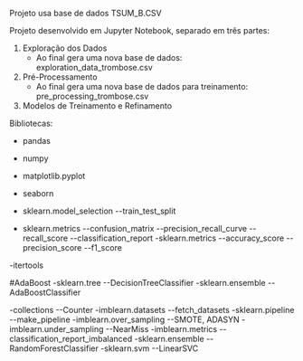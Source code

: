 Projeto usa base de dados TSUM_B.CSV

Projeto desenvolvido em Jupyter Notebook, separado em três partes:
1. Exploração dos Dados
	- Ao final gera uma nova base de dados: exploration_data_trombose.csv
2. Pré-Processamento
	- Ao final gera uma nova base de dados para treinamento: 		    		pre_processing_trombose.csv
3. Modelos de Treinamento e Refinamento

Bibliotecas:

- pandas
- numpy
- matplotlib.pyplot
- seaborn


- sklearn.model_selection
	--train_test_split

- sklearn.metrics
	--confusion_matrix
	--precision_recall_curve
	--recall_score
	--classification_report
-sklearn.metrics 
	--accuracy_score
	--precision_score
	--f1_score


-itertools

#AdaBoost
-sklearn.tree 
	--DecisionTreeClassifier
-sklearn.ensemble
	--AdaBoostClassifier

-collections 
	--Counter
-imblearn.datasets
	--fetch_datasets
-sklearn.pipeline
	--make_pipeline
-imblearn.over_sampling
	--SMOTE, ADASYN
-imblearn.under_sampling
	--NearMiss
-imblearn.metrics
	--classification_report_imbalanced
-sklearn.ensemble 
	--RandomForestClassifier
-sklearn.svm
	--LinearSVC



